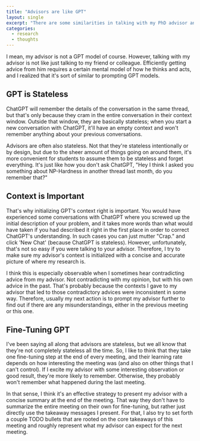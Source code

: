 ```yaml
---
title: "Advisors are like GPT"
layout: single
excerpt: "There are some similarities in talking with my PhD advisor and prompting ChatGPT."
categories:
  - research
  - thoughts
---
```


I mean, my advisor is not a GPT model of course.
However, talking with my advisor is not like just talking to my friend or colleague.
Efficiently getting advice from him requires a certain mental model of how he thinks and acts, and I realized that it's sort of similar to prompting GPT models.

## GPT is Stateless

ChatGPT will remember the details of the conversation in the same thread, but that's only because they cram in the entire conversation in their context window.
Outside that window, they are basically stateless; when you start a new conversation with ChatGPT, it'll have an empty context and won't remember anything about your previous conversations.

Advisors are often also stateless.
Not that they're stateless intentionally or by design, but due to the sheer amount of things going on around them, it's more convenient for students to assume them to be stateless and forget everything.
It's just like how you don't ask ChatGPT, "Hey I think I asked you something about NP-Hardness in another thread last month, do you remember that?"

## Context is Important

That's why initializing GPT's context right is important.
You would have experienced some conversations with ChatGPT where you screwed up the initial description of your problem, and it takes more words than what would have taken if you had described it right in the first place in order to correct ChatGPT's understanding.
In such cases you can just mutter "Crap." and click 'New Chat' (because ChatGPT is stateless).
However, unfortunately, that's not so easy if you were talking to your advisor.
Therefore, I try to make sure my advisor's context is initialized with a concise and accurate picture of where my research is.

I think this is especially observable when I sometimes hear contradicting advice from my advisor.
Not contradicting with my opinion, but with his own advice in the past.
That's probably because the contexts I gave to my advisor that led to those contradictory advices were inconsistent in some way.
Therefore, usually my next action is to prompt my advisor further to find out if there are any misunderstandings, either in the previous meeting or this one.

## Fine-Tuning GPT

I've been saying all along that advisors are stateless, but we all know that they're not completely stateless all the time.
So, I like to think that they take one fine-tuning step at the end of every meeting, and their learning rate depends on how interesting the meeting was (and also on other things that I can't control).
If I excite my advisor with some interesting observation or good result, they're more likely to remember.
Otherwise, they probably won't remember what happened during the last meeting.

In that sense, I think it's an effective strategy to present my advisor with a concise summary at the end of the meeting.
That way they don't have to summarize the entire meeting on their own for fine-tuning, but rather just directly use the takeaway messages I present.
For that, I also try to set forth a couple TODO bullets that are rooted on the core takeaways of this meeting and roughly represent what my advisor can expect for the next meeting.
